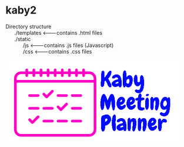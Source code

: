 # kaby2  
Directory structure  
&nbsp;&nbsp;&nbsp;&nbsp;&nbsp;&nbsp;./templates   <---contains .html files  
&nbsp;&nbsp;&nbsp;&nbsp;&nbsp;&nbsp;./static  
&nbsp;&nbsp;&nbsp;&nbsp;&nbsp;&nbsp;&nbsp;&nbsp;&nbsp;&nbsp;&nbsp;&nbsp;/js   <---contains .js files (Javascript)   
&nbsp;&nbsp;&nbsp;&nbsp;&nbsp;&nbsp;&nbsp;&nbsp;&nbsp;&nbsp;&nbsp;&nbsp;/css  <---contains .css files  


![alt tag](https://raw.githubusercontent.com/bw-davis/kaby2/master/Kaby2.png)
